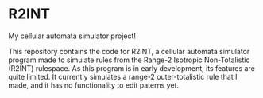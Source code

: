 # R2INT
My cellular automata simulator project!

This repository contains the code for R2INT, a cellular automata simulator program made to simulate rules from the Range-2 Isotropic Non-Totalistic (R2INT) rulespace.  As this program is in early development, its features are quite limited.  It currently simulates a range-2 outer-totalistic rule that I made, and it has no functionality to edit paterns yet.
